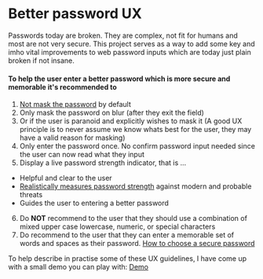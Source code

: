 # Better password UX
Passwords today are broken. They are complex, not fit for humans and most are not very secure. This project serves as a way to add some key and imho vital improvements to web password inputs which are today just plain broken if not insane.

#### To help the user enter a better password which is more secure and memorable it's recommended to

1. [Not mask the password](https://www.nngroup.com/articles/stop-password-masking/) by default
2. Only mask the password on blur (after they exit the field)
3. Or if the user is paranoid and explicitly wishes to mask it (A good UX principle is to never assume we know whats best for the user, they may have a valid reason for masking)
4. Only enter the password once. No confirm password input needed since the user can now read what they input
5. Display a live password strength indicator, that is ...
 * Helpful and clear to the user
 * [Realistically measures password strength](https://blogs.dropbox.com/tech/2012/04/zxcvbn-realistic-password-strength-estimation/) against modern and probable threats
 * Guides the user to entering a better password
6. Do **NOT** recommend to the user that they should use a combination of mixed upper case lowercase, numeric, or special characters
7. Do recommend to the user that they can enter a memorable set of words and spaces as their password. [How to choose a secure password](https://blog.agilebits.com/2011/06/21/toward-better-master-passwords/)

To help describe in practise some of these UX guidelines, I have come up with a small demo you can play with: 
[Demo](https://jsfiddle.net/jimmythegeek/6wsuj11u/)
